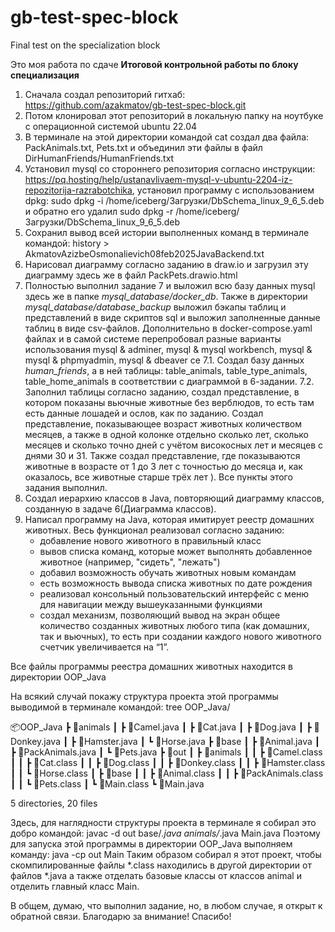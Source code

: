 # gb-test-spec-block
Final test on the specialization block

Это моя работа по сдаче **Итоговой контрольной работы по блоку специализация**

1. Сначала создал репозиторий гитхаб: https://github.com/azakmatov/gb-test-spec-block.git
2. Потом клонировал этот репозиторий в локальную папку на ноутбуке с операционной системой ubuntu 22.04
3. В терминале на этой директории командой cat создал два файла: PackAnimals.txt, Pets.txt и объединил эти файлы в файл DirHumanFriends/HumanFriends.txt
4. Установил mysql со стороннего репозитория согласно инструкции: https://pq.hosting/help/ustanavlivaem-mysql-v-ubuntu-2204-iz-repozitorija-razrabotchika, установил программу с использованием dpkg: sudo dpkg -i /home/iceberg/Загрузки/DbSchema_linux_9_6_5.deb и обратно его удалил sudo dpkg -r /home/iceberg/Загрузки/DbSchema_linux_9_6_5.deb
5. Сохранил вывод всей истории выполненных команд в терминале командой: history > AkmatovAzizbeOsmonalievich08feb2025JavaBackend.txt
6. Нарисовал диаграмму согласно заданию в draw.io и загрузил эту диаграмму здесь же в файл PackPets.drawio.html
7. Полностью выполнил задание 7 и выложил всю базу данных mysql здесь же в папке *mysql_database/docker_db*. Также в директории *mysql_database/database_backup* выложил бэкапы таблиц и представлений в виде скриптов sql и выложил заполненные данные таблиц в виде csv-файлов. Дополнительно в docker-compose.yaml файлах и в самой системе перепробовал разные варианты использования mysql & adminer, mysql & mysql workbench, mysql & mysql & phpmyadmin, mysql & dbeaver ce
  7.1. Создал базу данных *human_friends*, а в ней таблицы: table_animals, table_type_animals, table_home_animals в соответствии с диаграммой в 6-задании.
  7.2. Заполнил таблицы согласно заданию, создал представление, в котором показаны вьючные животные без верблюдов, то есть там есть данные лошадей и ослов, как по заданию. Создал представление, показывающее возраст животных количеством месяцев, а также в одной колонке отдельно сколько лет, сколько месяцев и сколько точно дней с учётом високосных лет и месяцев с днями 30 и 31. Также создал представление, где показываются животные в возрасте от 1 до 3 лет с точностью до месяца и, как оказалось, все животные старше трёх лет ). Все пункты этого задания выполнил.
8. Создал иерархию классов в Java, повторяющий диаграмму классов, созданную в задаче 6(Диаграмма классов).
9. Написал программу на Java, которая имитирует реестр домашних животных. Весь функционал реализовал согласно заданию:
	* добавление нового животного в правильный класс
	* вывов списка команд, которые может выполнять добавленное животное (например, "сидеть", "лежать")
	* добавил возможность обучать животных новым командам 
	* есть возможность вывода списка животных по дате рождения
	* реализовал консольный пользовательский интерфейс с меню для навигации между вышеуказанными функциями
	* создал механизм, позволяющий вывод на экран общее количество созданных животных любого типа (как домашних, так и вьючных), то есть при создании каждого нового животного счетчик увеличивается на “1”.

Все файлы программы реестра домашних животных находится в директории OOP_Java

На всякий случай покажу структура проекта этой программы выводимой в терминале командой: tree OOP_Java/

📦OOP_Java
 ┣ 📂animals
 ┃ ┣ 📜Camel.java
 ┃ ┣ 📜Cat.java
 ┃ ┣ 📜Dog.java
 ┃ ┣ 📜Donkey.java
 ┃ ┣ 📜Hamster.java
 ┃ ┗ 📜Horse.java
 ┣ 📂base
 ┃ ┣ 📜Animal.java
 ┃ ┣ 📜PackAnimals.java
 ┃ ┗ 📜Pets.java
 ┣ 📂out
 ┃ ┣ 📂animals
 ┃ ┃ ┣ 📜Camel.class
 ┃ ┃ ┣ 📜Cat.class
 ┃ ┃ ┣ 📜Dog.class
 ┃ ┃ ┣ 📜Donkey.class
 ┃ ┃ ┣ 📜Hamster.class
 ┃ ┃ ┗ 📜Horse.class
 ┃ ┣ 📂base
 ┃ ┃ ┣ 📜Animal.class
 ┃ ┃ ┣ 📜PackAnimals.class
 ┃ ┃ ┗ 📜Pets.class
 ┃ ┗ 📜Main.class
 ┗ 📜Main.java

5 directories, 20 files

Здесь, для наглядности структуры проекта в терминале я собирал это добро командой: javac -d out base/*.java animals/*.java Main.java 
Поэтому для запуска этой программы в директории OOP_Java выполняем команду: java -cp out Main
Таким образом собирал я этот проект, чтобы скомпилированные файлы *.class находились в другой директории от файлов *.java а также отделать базовые классы от классов animal и отделить главный класс Main.

В общем, думаю, что выполнил задание, но, в любом случае, я открыт к обратной связи. Благодарю за внимание! Спасибо!
	
